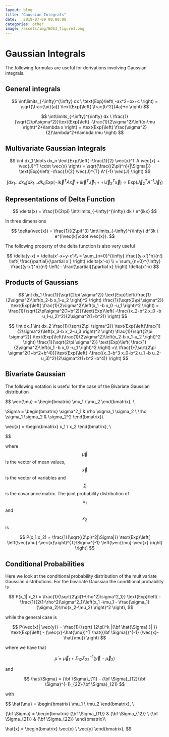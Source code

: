 ```yaml
---
layout: blog
title: "Gaussian Integrals"
date:   2019-07-09 00:00:00
categories: other
image: /assets/img/EDS3_figure1.png
---
```



<style type="text/css" rel="stylesheet">
.center {
  display: block;
  margin-left: auto;
  margin-right: auto;
  width: 60%;
}

/* Three image containers (use 25% for four, and 50% for two, etc) */
.column {
  float: left;
  width: 40.0%;
  padding: 5px;
}

/* Clear floats after image containers */
.row::after {
  content: "";
  clear: both;
  display: table;
}
</style>


# Gaussian Integrals

The following formulas are useful for derivations involving Gaussian integrals.

## General integrals

$$
\int\limits_{-\infty}^{\infty} dx \ \text{Exp}\left( -ax^2+bx+c \right) = \sqrt{\frac{\pi}{a}} \text{Exp}\left( \frac{b^2}{4a}+c \right)
$$

$$
\int\limits_{-\infty}^{\infty} dx \ \frac{1}{\sqrt{2\pi\sigma^2}}\text{Exp}\left( -\frac{1}{2\sigma^2}\left(x-\mu \right)^2+\lambda x \right) = \text{Exp}\left( \frac{\sigma^2}{2}\lambda^2+\lambda \mu \right)
$$

## Multivariate Gaussian Integrals

$$
\int dx_1 \ldots dx_n \text{Exp}\left( -\frac{1}{2} \vec{x}^T A \vec{x} + \vec{J}^T \cdot \vec{x} \right) = \sqrt{\frac{(2\pi)^n}{|\Sigma|}} \text{Exp}\left( -\frac{1}{2} \vec{J}^{T} A^{-1} \vec{J} \right)
$$

$$
\int dx_1 \ldots dx_n \int dk_1 \ldots dk_n \text{Exp}\left( -i\vec{k}^T A \vec{x} + i\vec{k}^T \vec{J}_1 ++ i\vec{J}_2^T \vec{x} \right) \propto \text{Exp}\left( \vec{J}_2^{T} A^{-1} \vec{J}_1 \right)
$$

## Representations of Delta Function

$$
\delta(x) = \frac{1}{2\pi} \int\limits_{-\infty}^{\infty} dk \ e^{ikx}
$$

In three dimensions  

$$
\delta(\vec{x}) = \frac{1}{(2\pi)^3} \int\limits_{-\infty}^{\infty} d^3k \ e^{i\vec{k}\cdot \vec{x}}.  
$$



The following property of the delta function is also very useful  


$$
\delta(y-x) = \delta(x'-x+y-x')\\
= \sum_{n=0}^{\infty} \frac{(y-x')^n}{n!} \left( \frac{\partial}{\partial x'} \right) \delta(x'-x) \\
= \sum_{n=0}^{\infty} \frac{(y-x')^n}{n!} \left( - \frac{\partial}{\partial x} \right) \delta(x'-x)
$$



## Products of Gaussians

$$
\int dx_1 \frac{1}{\sqrt{2\pi \sigma^2}} \text{Exp}\left(\frac{1}{2\sigma^2}\left(x_2-b x_1-u_2 \right)^2 \right)  \frac{1}{\sqrt{2\pi \sigma^2}} \text{Exp}\left( \frac{1}{2\sigma^2}\left(x_1 -b x_0 -u_1 \right)^2 \right) = \frac{1}{\sqrt{2\pi\sigma^2(1+b^2)}}\text{Exp}\left( -\frac{(x_2-b^2 x_0 -b u_1-u_2)^2}{2\sigma^2(1+b^2)} \right)
$$



$$
\int dx_1 \int dx_2  \frac{1}{\sqrt{2\pi \sigma^2}} \text{Exp}\left(\frac{1}{2\sigma^2}\left(x_3-b x_2-u_3 \right)^2 \right) \frac{1}{\sqrt{2\pi \sigma^2}} \text{Exp}\left(\frac{1}{2\sigma^2}\left(x_2-b x_1-u_2 \right)^2 \right)  \frac{1}{\sqrt{2\pi \sigma^2}} \text{Exp}\left( \frac{1}{2\sigma^2}\left(x_1 -b x_0 -u_1 \right)^2 \right) =\\
  \frac{1}{\sqrt{2\pi \sigma^2(1+b^2+b^4)}}\text{Exp}\left( -\frac{(x_3-b^3 x_0-b^2 u_1 -b u_2-u_3)^2}{2\sigma^2(1+b^2+b^4)} \right)
$$


## Bivariate Gaussian

The following notation is useful for the case of the Bivariate Gaussian distribution  


$$
\vec{\mu} = \begin{bmatrix} 
\mu_1 \\
\mu_2
\end{bmatrix}, \\

\Sigma = \begin{bmatrix}
\sigma^2_1 & \rho \sigma_1 \sigma_2 \\
\rho \sigma_1 \sigma_2 & \sigma_2^2
\end{bmatrix}\\

\vec{x} = \begin{bmatrix} 
x_1 \\
x_2
\end{bmatrix}, \\

$$

where $$\vec{\mu}$$ is the vector of mean values, $$\vec{x}$$ is the vector of variables and $$\Sigma$$ is the covariance matrix. 
The joint probability distribution of $$x_1$$ and $$x_2$$ is  

$$
P(x_1,x_2) = \frac{1}{\sqrt{(2\pi)^2|\Sigma|}} \text{Exp}\left[ \left(\vec{\mu}-\vec{x}\right)^{T}\Sigma^{-1} \left(\vec{\mu}-\vec{x} \right) \right]
$$


## Conditional Probabilities

Here we look at the conditional probability distribution of the multivariate Gaussian distributions. For the bivariate Gaussian the
conditional probability is

$$
P(x_1| x_2) = \frac{1}{\sqrt{2\pi(1-\rho^2)\sigma^2_1}} \text{Exp}\left( -\frac{1}{2(1-\rho^2)\sigma^2_1}\left(x_1 -\mu_1 - \frac{\sigma_1}{\sigma_2}\rho(x_2-\mu_2) \right)^2 \right),
$$

while the general case is

$$
P(\vec{x}| \vec{y}) = \frac{1}{\sqrt{ (2\pi)^k |{\bf \hat{\Sigma} }| }} \text{Exp}\left( - (\vec{x}-\hat{\mu})^T  \hat{{\bf \Sigma}}^{-1} (\vec{x}-\hat{\mu})  \right)
$$


where we have that

$$
\hat{\mu} = \vec{\mu}_1+\Sigma_{12}\Sigma^{-1}_{22}(\vec{y}-\vec{\mu}_2)
$$


and   


$$
\hat{\Sigma} = {\bf \Sigma}_{11} - {\bf \Sigma}_{12}{\bf \Sigma}^{-1}_{22}{\bf \Sigma}_{21}
$$

with 

$$
\hat{\mu} = \begin{bmatrix} 
\mu_1 \\
\mu_2
\end{bmatrix}, \\

{\bf \Sigma} = \begin{bmatrix}
{\bf \Sigma_{11}} & {\bf \Sigma_{12}} \\
{\bf \Sigma_{21}} & {\bf \Sigma_{22}}
\end{bmatrix}\\

\hat{x} = \begin{bmatrix} 
\vec{x} \\
\vec{y}
\end{bmatrix}, 
$$
